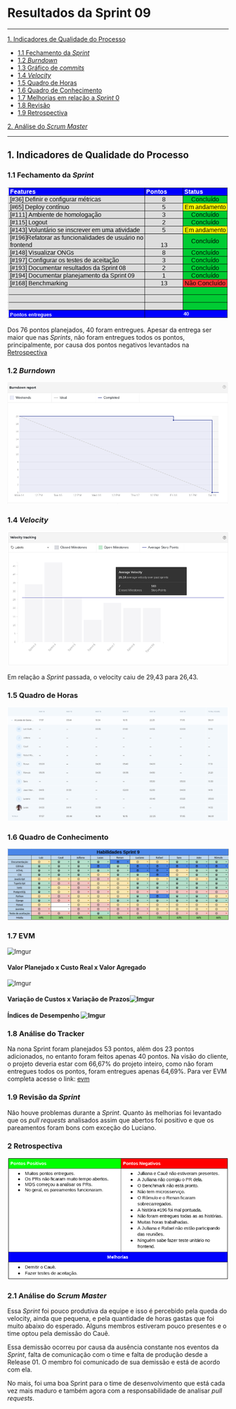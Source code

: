 # Resultados da Sprint 09
------

[1. Indicadores de Qualidade do Processo](#1-indicadores-de-qualidade-do-processo)

* [1.1 Fechamento da _Sprint_](#11-fechamento-da-sprint)
* [1.2 _Burndown_](#12-burndown)
* [1.3 Gráfico de _commits_](#13-grafico-de-commits)
* [1.4 _Velocity_](#14-velocity)
* [1.5 Quadro de Horas](#15-quadro-de-horas)
* [1.6 Quadro de Conhecimento](#16-quadro-de-conhecimento)
* [1.7 Melhorias em relação a _Sprint_ 0](#17-melhorias-em-relação-a-sprint-0)
* [1.8 Revisão](#18-revisao-da-sprint)
* [1.9 Retrospectiva](#19-retrospectiva)

[2. Análise do _Scrum Master_](#2-análise-do-scrum-master)  


------

## 1. Indicadores de Qualidade do Processo

### 1.1 Fechamento da _Sprint_
![](images/results_sprint9.png)

Dos 76 pontos planejados, 40 foram entregues. Apesar da entrega ser maior que nas _Sprints_, não foram entregues todos os pontos, principalmente, por causa dos pontos negativos levantados na [Retrospectiva](#19-retrospectiva)

### 1.2 _Burndown_

![](images/burndown_sprint9.png)

### 1.4 _Velocity_

![](images/velocity_sprint9.png)

Em relação a _Sprint_ passada, o velocity caiu de 29,43 para 26,43.

### 1.5 Quadro de Horas

![](images/timetable_sprint9.png)

### 1.6 Quadro de Conhecimento

![](images/knowledge_framework_sprint9.png)

### 1.7 EVM
![Imgur](https://i.imgur.com/eLqclm2.png)


#### Valor Planejado x Custo Real x Valor Agregado 
![Imgur](https://i.imgur.com/Z4dChhN.png)

#### Variação de Custos x Variação de Prazos![Imgur](https://i.imgur.com/xfXQFjj.png)

#### Índices de Desempenho ![Imgur](https://i.imgur.com/SLvcm7m.png)

### 1.8 Análise do Tracker
Na nona Sprint foram planejados 53 pontos, além dos 23 pontos adicionados, no entanto foram feitos apenas  40 pontos. Na visão do cliente, o projeto deveria estar com 66,67% do projeto inteiro, como não foram entregues todos os pontos, foram entregues apenas 64,69%. Para ver EVM completa acesse o link: [evm](https://docs.google.com/spreadsheets/d/1UhuJbHicONbdPg4TTNmiDS6sEkknskACSvgKSooy36A/edit#gid=0)

### 1.9 Revisão da _Sprint_

Não houve problemas durante a _Sprint_. Quanto às melhorias foi levantado que os _pull requests_ analisados assim que abertos foi positivo e que os pareamentos foram bons com exceção do Luciano.


### 2 Retrospectiva

![](images/retrospective_sprint9.png)

### 2.1 Análise do _Scrum Master_

Essa _Sprint_ foi pouco produtiva da equipe e isso é percebido pela queda do velocity, ainda que pequena, e pela quantidade de horas gastas que foi muito abaixo do esperado. Alguns membros estiveram pouco presentes e o time optou pela demissão do Cauê.

Essa demissão ocorreu por causa da ausência constante nos eventos da _Sprint_, falta de comunicação com o time e falta de produção desde a Release 01. O membro foi comunicado de sua demissão e está de acordo com ela.

No mais, foi uma boa Sprint para o time de desenvolvimento que está cada vez mais maduro e também agora com a responsabilidade de analisar _pull requests_.

